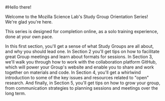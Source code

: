 
#Hello there!

Welcome to the Mozilla Science Lab's Study Group Orientation Series! We're glad you're here.

This series is designed for completion online, as a solo training experience, done at your own pace.  

In this first section, you'll get a sense of what Study Groups are all about, and why you should lead one. In Section 2 you'll get tips on how to facilitate great Group meetings and learn about formats for sessions. In Section 3, we'll walk you through how to work with the collaboration platform GitHub, which will power your Group's website and enable you to share and work together on materials and code. In Section 4, you'll get a whirlwind introduction to some of the key issues and resources related to "open" research. And finally, in Section 5, you'll get tips on how to grow your group, from communication strategies to planning sessions and meetings over the long term. 
